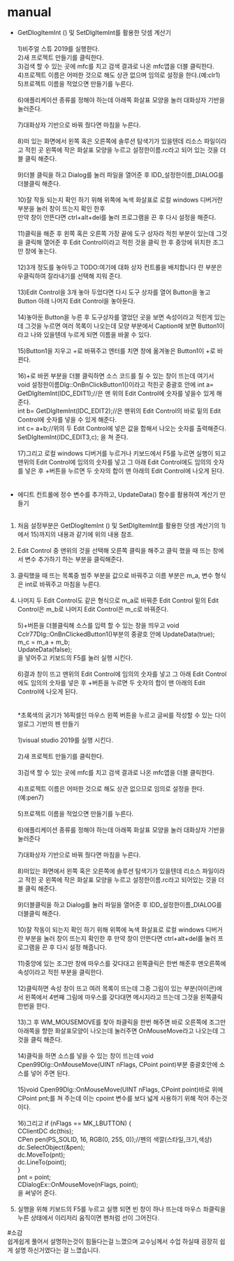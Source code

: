 # manual
* GetDlogItemInt () 및 SetDlgItemInt를 활용한 덧셈 계산기 <br><br>
1)비주얼 스튜 2019를 실행한다.<br>
2)새 프로젝트 만들기를 클릭한다.<br>
3)검색 할 수 있는 곳에 mfc를 치고 검색 결과로 나온 mfc앱을 더블 클릭한다.<br>
4)프로젝트 이름은 어떠한 것으로 해도 상관 없으며 임의로 설정을 한다.(예:clr1)<br>
5)프로젝트 이름을 적었으면 만들기를 누른다.<br><br>
6)애플리케이션 종류를 정해야 하는데 아래쪽 화살표 모양을 눌러 대화상자 기반을 눌러준다.<br><br>
7)대화상자 기반으로 바꿔 줬다면 마침을 누른다.<br><br>
8)떠 있는 화면에서 왼쪽 혹은 오른쪽에 솔루션 탐색기가 있을텐데 리소스 파일이라고 적힌 곳 왼쪽에 작은 화살표 모양을 누르고
  설정한이름.rc라고 되어 있는 것을 더블 클릭 해준다.<br><br>
9)더블 클릭을 하고 Dialog를 눌러 파일을 열어준 후 IDD_설정한이름_DIALOG를 더블클릭 해준다.<br><br>
10)잘 작동 되는지 확인 하기 위해 위쪽에 녹색 화살표로 로컬 windows 디버거란 부분을 눌러 창이 뜨는지 확인 한후<br>
   만약 창이 안뜬다면 ctrl+alt+del를 눌러 프로그램을 끈 후 다시 설정을 해준다.<br><br>
11)클릭을 해준 후 왼쪽 혹은 오른쪽 가장 끝에 도구 상자라 적힌 부분이 있는데 그것을 클릭해 열어준 후 Edit Control이라고 적힌 것을
   클릭 한 후 중앙에 위치한 조그만 창에 놓는다.<br><br>
12)3개 정도를 놓아두고 TODO:여기에 대화 상자 컨트롤을 배치합니다 란 부분은 우클릭하여 잘라내기를 선택해 지워 준다.<br><br>
13)Edit Control을 3개 놓아 두었다면 다시 도구 상자를 열어 Button을 놓고 Button 아래 나머지 Edit Control을 놓아둔다.<br><br>
14)놓아둔 Button을 누른 후 도구상자를 열었던 곳을 보면 속성이라고 적힌게 있는데 그것을 누르면 여러 목록이 나오는데
   모양 부분에서 Caption에 보면 Button1이라고 나와 있을텐데 누르게 되면 이름을 바꿀 수 있다.<br><br>
15)Button1을 지우고 +로 바꿔주고 엔터를 치면 창에 옮겨놓은 Button1이 +로 바뀐다.<br><br>
16)+로 바뀐 부분을 더블 클릭하면 소스 코드를 칠 수 있는 창이 뜨는데 여기서 void 설정한이름Dlg::OnBnClickButton1()이라고 적힌곳
   중괄호 안에 int a= GetDlgItemInt(IDC_EDIT1);//은 맨 위의 Edit Control에 숫자를 넣을수 있게 해준다.<br>
              int b= GetDlgItemInt(IDC_EDIT2);//은 맨위의 Edit Control의 바로 밑의 Edit Control에 숫자를 넣을 수 있게 해준다.<br> 
              int c= a+b;//위의 두 Edit Control에 넣은 값을 합해서 나오는 숫자를 출력해준다.<br>
              SetDlgItemInt(IDC_EDIT3,c); 을 쳐 준다.<br><br>
17)그리고 로컬 windows 디버거를 누르거나 키보드에서 F5를 누르면 실행이 되고 맨위의 Edit Control에 임의의 숫자를 넣고
  그 아래 Edit Control에도 임의의 숫자를 넣은 후 +버튼을 누르면 두 숫자의 합이 맨 아래의 Edit Control에 나오게 된다.<br><br><br>
* 에디트 컨트롤에 정수 변수를 추가하고, UpdateData() 함수를 활용하여 계산기 만들기<br><br>
1) 처음 설정부분은 GetDlogItemInt () 및 SetDlgItemInt를 활용한 덧셈 계산기의 1)에서 15)까지의 내용과 같기에 위의 내용 참조.<br><br>
2) Edit Control 중 맨위의 것을 선택해 오른쪽 클릭을 해주고 클릭 했을 때 뜨는 창에서 변수 추가하기 하는 부분을 클릭해준다.<br><br>
3) 클릭했을 때 뜨는 목록중 범주 부분을 값으로 바꿔주고 이름 부분은 m_a, 변수 형식은 int로 바꿔주고 마침을 누른다.<br><br>
4) 나머지 두 Edit Control도 같은 형식으로 m_a로 바꿔준 Edit Control 밑의 Edit Control은 m_b로 나머지 Edit Control은
   m_c로 바꿔준다.<br><br>
5)+버튼을 더블클릭해 소스를 입력 할 수 있는 창을 띄우고 void Cclr77Dlg::OnBnClickedButton1()부분의 중괄호 안에
  UpdateData(true);<br>
  m_c = m_a + m_b;<br>
  UpdateData(false);<br>
  을 넣어주고 키보드의 F5를 눌러 실행 시킨다.<br><br>
6)결과 창이 뜨고 맨위의 Edit Control에 임의의 숫자를 넣고 그 아래 Edit Control에도 
  임의의 숫자를 넣은 후 +버튼을 누르면 두 숫자의 합이 맨 아래의 Edit Control에 나오게 된다.<br><br><br>
*초록색의 굵기가 16픽셀인 마우스 왼쪽 버튼을 누르고 글씨를 작성할 수 있는 다이얼로그 기반의 펜 만들기<br><br>
1)visual studio 2019를 실행 시킨다.<br><br>
2)새 프로젝트 만들기를 클릭한다.<br><br>
3)검색 할 수 있는 곳에 mfc를 치고 검색 결과로 나온 mfc앱을 더블 클릭한다.<br><br>
4)프로젝트 이름은 어떠한 것으로 해도 상관 없으므로 임의로 설정을 한다.(예:pen7)<br><br>
5)프로젝트 이름을 적었으면 만들기를 누른다.<br><br>
6)애플리케이션 종류를 정해야 하는데 아래쪽 화살표 모양을 눌러 대화상자 기반을 눌러준다<br><br>
7)대화상자 기반으로 바꿔 줬다면 마침을 누른다.<br><br>
8)떠있는 화면에서 왼쪽 혹은 오른쪽에 솔루션 탐색기가 있을텐데 리소스 파일이라고 적힌 곳 왼쪽에 작은 화살표 모양을
  누르고 설정한이름.rc라고 되어있는 것을 더블 클릭 해준다.<br><br>
9)더블클릭을 하고 Dialog를 눌러 파일을 열어준 후 IDD_설정한이름_DIALOG를 더블클릭 해준다.<br><br>
10)잘 작동이 되는지 확인 하기 위해 위쪽에 녹색 화살표로 로컬 windows 디버거란 부분을 눌러 창이 뜨는지 확인한 후 
  만약 창이 안뜬다면 ctrl+alt+del를 눌러 프로그램을 끈 후 다시 설정 해줍니다.<br><br>
11)중앙에 있는 조그만 창에 마우스를 갖다대고 왼쪽클릭은 한번 해준후 맨오른쪽에 속성이라고 적힌 부분을 클릭한다.<br><br>
12)클릭하면 속성 창이 뜨고 여려 목록이 뜨는데 그중 그림이 있는 부분(아이콘)에서 왼쪽에서 4번째 그림에 마우스를 갖다대면
  메시지라고 뜨는데 그것을 왼쪽클릭 한번을 한다.<br><br>
13)그 후 WM_MOUSEMOVE를 찾아 좌클릭을 한번 해주면 바로 오른쪽에 조그만 아래쪽을 향한 화살표모양이 나오는데 눌러주면
  <Add>OnMouseMove라고 나오는데 그것을 클릭 해준다.<br><br>
14)클릭을 하면 소스를 넣을 수 있는 창이 뜨는데 void Cpen99Dlg::OnMouseMove(UINT nFlags, CPoint point)부분 중괄호안에
  소스를 넣어 주면 된다.<br><br>
15)void Cpen99Dlg::OnMouseMove(UINT nFlags, CPoint point)바로 위에 CPoint pnt;를 쳐 주는데 이는 cpoint 변수를
  보다 넓게 사용하기 위해 적어 주는것이다.<br><br>
16)그리고 if (nFlags == MK_LBUTTON) {<br>
	CClientDC dc(this);<br>
                CPen pen(PS_SOLID, 16, RGB(0, 255, 0));//펜의 색깔(스타일,크기,색상)<br>
                dc.SelectObject(&pen); <br>
		dc.MoveTo(pnt);<br>
		dc.LineTo(point);<br>
	}<br>
	pnt = point;<br>
	CDialogEx::OnMouseMove(nFlags, point);<br>
  을 써넣어 준다.<br><br>
17) 실행을 위해 키보드의 F5를 누르고 실행 되면 빈 창이 하나 뜨는데 마우스 좌클릭을 누른 상태에서 이리저리 움직이면
  펜처럼 선이 그어진다.<br>

#소감<br>
쉽게쉽게 풀어서 설명하는것이 힘들다는걸 느꼈으며 교수님께서 수업 하실때 굉장히 쉽게 설명 하신거였다는 걸 느꼈습니다.<br><br>

